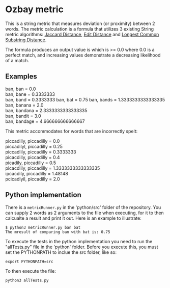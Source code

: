 # Ozbay metric

This is a string metric that measures deviation (or proximity) between 2 words. The metric calculation is a formula that utilizes 3 existing String metric algorithms: [Jaccard Distance][], [Edit Distance][] and [Longest Common Substring Distance][].

The formula produces an output value is which is >= 0.0 where 0.0 is a perfect match, and increasing values demonstrate a decreasing likelihood of a match.

## Examples

ban, ban = 0.0  
ban, bane = 0.3333333  
ban, band = 0.3333333
ban, bat = 0.75
ban, bands = 1.3333333333333335  
ban, banana = 2.0  
ban, bandana = 2.3333333333333335  
ban, bandit = 3.0  
ban, bandage = 4.666666666666667 


This metric accommodates for words that are incorrectly spelt:

piccadilly, piccadilly = 0.0  
piccadilyl, piccadilly = 0.25  
piccadlily, piccadilly = 0.3333333  
picacdilly, piccadilly = 0.4  
picadily, piccadilly = 0.5  
picacdlily, piccadilly = 1.3333333333333335  
ipcacdily, piccadilly = 1.48148  
pcicadlyil, piccadilly = 2.0 


## Python implementation

There is a ``` metricRunner.py ``` in the 'python/src' folder of the repository. You can supply 2 words as 2 arguments to the file when executing, for it to then calcualte a result and print it out. Here is an example to illustrate:

```
$ python3 metricRunner.py ban bat
The mresult of comparing ban with bat is: 0.75
```

To execute the tests in the python implementation you need to run the "allTests.py" file in the 'python' folder.
Before you execute this, you must set the PYTHONPATH to inclue the src folder, like so:

``` export PYTHONPATH=src ```

To then execute the file:

``` python3 allTests.py ```


[Jaccard Distance]: https://en.wikipedia.org/wiki/Jaccard_index
[Edit Distance]: https://en.wikipedia.org/wiki/Edit_distance
[Longest Common Substring Distance]: https://en.wikipedia.org/wiki/Longest_common_substring_problem 